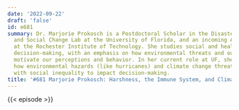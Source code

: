```yaml
---
date: '2022-09-22'
draft: 'false'
id: e681
summary: Dr. Marjorie Prokosch is a Postdoctoral Scholar in the Disasters, Trust,
  and Social Change Lab at the University of Florida, and an incoming Assistant Professor
  at the Rochester Institute of Technology. She studies social and health-related
  decision-making, with an emphasis on how environmental threats and our own condition
  motivate our perceptions and behavior. In her current role at UF, she is examining
  how environmental hazards (like hurricanes) and climate change threats intersect
  with social inequality to impact decision-making.
title: '#681 Marjorie Prokosch: Harshness, the Immune System, and Climate Change'
---
```

{{< episode >}}
